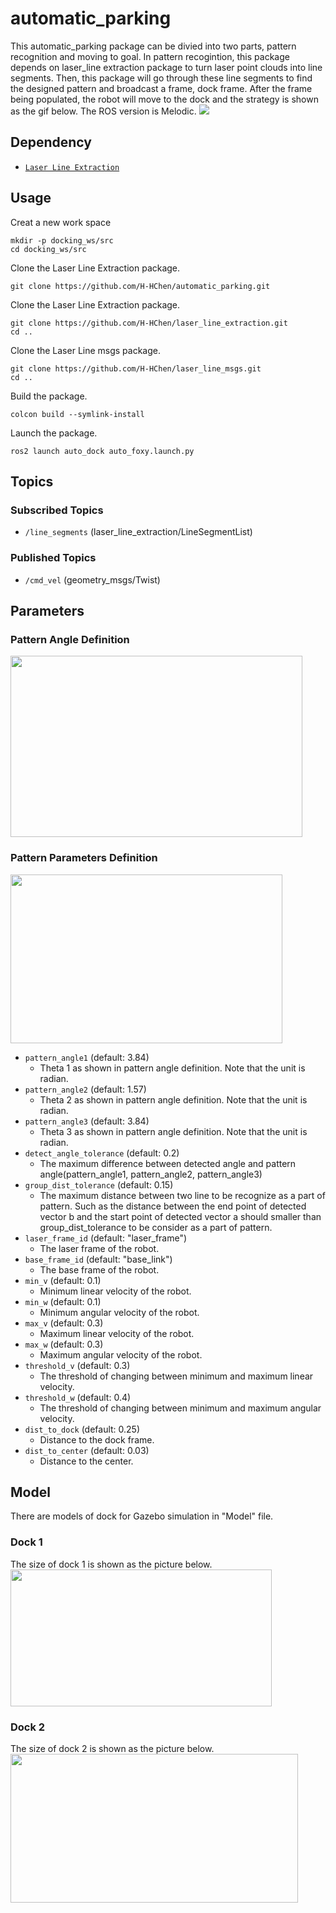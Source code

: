 # automatic_parking
This automatic_parking package can be divied into two parts, pattern recognition and moving to goal. In pattern recogintion, this package depends on laser_line extraction package to turn laser point clouds into line segments. Then, this package will go through these line segments to find the designed pattern and broadcast a frame, dock frame. After the frame being populated, the robot will move to the dock and the strategy is shown as the gif below. The ROS version is Melodic.
<img src="https://github.com/CuteJui/automatic_parking/blob/master/readme_resource/docking_demo.gif"/>


## Dependency
- [`Laser Line Extraction`](https://github.com/H-HChen/laser_line_extraction)

## Usage
Creat a new work space
```
mkdir -p docking_ws/src
cd docking_ws/src
```
Clone the Laser Line Extraction package.
```
git clone https://github.com/H-HChen/automatic_parking.git
```
Clone the Laser Line Extraction package.
```
git clone https://github.com/H-HChen/laser_line_extraction.git
cd ..
```
Clone the Laser Line msgs package.
```
git clone https://github.com/H-HChen/laser_line_msgs.git
cd ..
```
Build the package.
```
colcon build --symlink-install 
```
Launch the package.
```
ros2 launch auto_dock auto_foxy.launch.py 
```

## Topics
### Subscribed Topics
- `/line_segments` (laser\_line\_extraction/LineSegmentList)

### Published Topics
- `/cmd_vel` (geometry_msgs/Twist)

## Parameters
### Pattern Angle Definition
<img src="https://github.com/CuteJui/automatic_parking/blob/master/readme_resource/pattern_angle.png" width="467" height="290"/>

### Pattern Parameters Definition
<img src="https://github.com/CuteJui/automatic_parking/blob/master/readme_resource/pattern_parameters.png" width="435" height="270"/>

- `pattern_angle1` (default: 3.84)
	- Theta 1 as shown in pattern angle definition. Note that the unit is radian.
- `pattern_angle2` (default: 1.57)
	- Theta 2 as shown in pattern angle definition. Note that the unit is radian.
- `pattern_angle3` (default: 3.84)
	- Theta 3 as shown in pattern angle definition. Note that the unit is radian.
- `detect_angle_tolerance` (default: 0.2)
	- The maximum difference between detected angle and pattern angle(pattern\_angle1, pattern\_angle2, pattern\_angle3)
- `group_dist_tolerance` (default: 0.15)
	- The maximum distance between two line to be recognize as a part of pattern. Such as the distance between the end point of detected vector b and the start point of detected vector a should smaller than group\_dist\_tolerance to be consider as a part of pattern.
- `laser_frame_id` (default: "laser_frame")
	- The laser frame of the robot.
- `base_frame_id` (default: "base_link")
	- The base frame of the robot.
- `min_v` (default: 0.1)
	- Minimum linear velocity of the robot.
- `min_w` (default: 0.1)
	- Minimum angular velocity of the robot.
- `max_v` (default: 0.3)
	- Maximum linear velocity of the robot.
- `max_w` (default: 0.3)
 	- Maximum angular velocity of the robot.
- `threshold_v` (default: 0.3)
	- The threshold of changing between minimum and maximum linear velocity.
- `threshold_w` (default: 0.4)
	- The threshold of changing between minimum and maximum angular velocity.
- `dist_to_dock` (default: 0.25)
	- Distance to the dock frame.
- `dist_to_center` (default: 0.03)
	- Distance to the center.

## Model
There are models of dock for Gazebo simulation in "Model" file.
### Dock 1
The size of dock 1 is shown as the picture below.                                                                       
<img src="https://github.com/CuteJui/automatic_parking/blob/master/readme_resource/dock_1.png" width="418" height="219"/>

### Dock 2
The size of dock 2 is shown as the picture below.                                                                      
<img src="https://github.com/CuteJui/automatic_parking/blob/master/readme_resource/dock_2.png" width="460" height="238"/>
